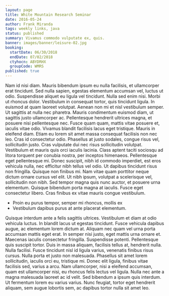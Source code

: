 ```yaml
---
layout: page
title: White Mountain Research Seminar
date: 2016-05-24
author: Frank Miranda
tags: weekly links, java
status: published
summary: Vivamus commodo vulputate ex, quis.
banner: images/banner/leisure-02.jpg
booking:
  startDate: 06/30/2018
  endDate: 07/02/2018
  ctyhocn: ABYDRHX
  groupCode: WMRS
published: true
---
```

Nam id nisi diam. Mauris bibendum ipsum eu nulla facilisis, et ullamcorper erat tincidunt. Sed nulla sapien, egestas elementum accumsan vel, luctus ut odio. Suspendisse aliquet eu ligula vel tincidunt. Nulla sed enim nisi. Morbi ut rhoncus dolor. Vestibulum in consequat tortor, quis tincidunt ligula. In euismod at quam laoreet volutpat. Aenean non mi et nisl vestibulum semper. Ut sagittis at nulla nec pharetra. Mauris condimentum euismod diam, ut sagittis justo ullamcorper ac. Pellentesque hendrerit ultrices magna, et posuere nisi pellentesque nec. Fusce quam quam, mattis vitae posuere et, iaculis vitae odio. Vivamus blandit facilisis lacus eget tristique. Mauris in eleifend diam.
Etiam eu lorem sit amet massa consequat facilisis non nec leo. Cras id consectetur odio. Phasellus at justo sodales, congue risus vel, sollicitudin justo. Cras vulputate dui nec risus sollicitudin volutpat. Vestibulum et mauris quis orci iaculis lacinia. Class aptent taciti sociosqu ad litora torquent per conubia nostra, per inceptos himenaeos. Pellentesque eget pellentesque mi. Donec suscipit, nibh id commodo imperdiet, est eros vehicula nulla, nec efficitur nibh tellus vel odio. Ut dapibus tincidunt risus non fringilla. Quisque non finibus mi. Nam vitae quam porttitor neque dictum ornare cursus vel elit. Ut nibh ipsum, volutpat a scelerisque vel, sollicitudin non nibh. Sed tempor magna quis nunc auctor, et posuere urna elementum. Quisque bibendum porta magna at iaculis. Fusce eget consectetur libero. Cras finibus ex vitae mauris congue vestibulum.

* Proin eu purus tempor, semper mi rhoncus, mollis ex
* Vestibulum dapibus purus at ante placerat elementum.

Quisque interdum ante a felis sagittis ultrices. Vestibulum et diam at odio vehicula luctus. In blandit lacus ut egestas tincidunt. Fusce vehicula dapibus augue, ac elementum lorem dictum at. Aliquam nec quam vel urna porta accumsan mattis eget erat. In semper nisi justo, eget mattis urna ornare et. Maecenas iaculis consectetur fringilla. Suspendisse potenti.
Pellentesque quis suscipit tortor. Duis in massa aliquam, facilisis tellus at, hendrerit nulla. Nulla facilisi. Fusce tincidunt nisl id ligula varius, venenatis finibus risus cursus. Nulla porta et justo non malesuada. Phasellus sit amet lorem sollicitudin, iaculis orci eu, tristique mi. Donec elit ligula, finibus vitae facilisis sed, varius a arcu. Nam ullamcorper, nisi a eleifend accumsan, quam est ullamcorper nisi, eu rhoncus felis lectus vel ligula. Nulla nec ante a magna malesuada laoreet ac id velit. Sed bibendum a ipsum quis interdum. Ut fermentum lorem eu varius varius. Nunc feugiat, tortor eget hendrerit aliquam, sem augue lobortis sem, ac dapibus tortor nulla sit amet leo.
